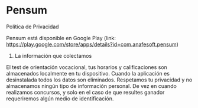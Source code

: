 # Pensum
Política de Privacidad

Pensum está disponible en Google Play (link: https://play.google.com/store/apps/details?id=com.anafesoft.pensum)

1. La información que colectamos

El test de orientación vocacional, tus horarios y calificaciones son almacenados localmente en tu dispositivo. Cuando la aplicación es desinstalada todos los datos son eliminados. Respetamos tu privacidad y no almacenamos ningún tipo de información personal. De vez en cuando realizamos concursos, y solo en el caso de que resultes ganador requeriremos algún medio de identificación.
